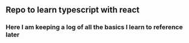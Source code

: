 ## Repo to learn typescript with react
### Here I am keeping a log of all the basics I learn to reference later
